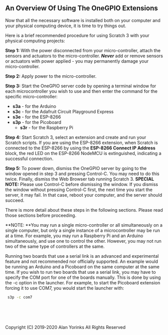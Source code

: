 ## An Overview Of Using The OneGPIO Extensions

Now that all the necessary software is installed both on your computer
and your physical computing device, it is time to try things out.

Here is a brief recommended procedure for using Scratch 3 with your
physical computing projects:

**Step 1:** With the power disconnected from your micro-controller, attach
the sensors and actuators to the micro-controller. ***Never*** add or
remove sensors or actuators with power applied - you may permanently
damage your micro-controller.
   
**Step 2:** Apply power to the micro-controller.

**Step 3:** Start the OneGPIO server code by opening a terminal window
for each microcontroller you wish to use and then enter the command for
the specific micro-controller:
   
   * **s3a** - for the Arduino
   * **s3c** - for the Adafruit Circuit Playground Express
*    **s3e** - for the ESP-8266
*  **s3p** - for the Picoboard
   * **s3r** - for the Raspberry Pi
   
**Step 4:** Start Scratch 3, select an extension and create and run
your Scratch scripts. If you are using the ESP-8266 extension, when
Scratch is connected to the ESP-8266 by using the **ESP-8266 Connect IP Address** block, the red LED on the ESP-8266
NodeMCU is extinguished, indicating a successful connection.

**Step 5:** To power down, dismiss the OneGPIO server by going to the
window opened in step 3 and pressing Control-C. You may need to do this
twice. Finally, dismiss the Web Browser tab running
Scratch 3. **SPECIAL NOTE:** Please use Control-C before dismissing the window.
If you dismiss the window without pressing Control-C first, the next time you start
the server, it may fail. In that case, reboot your computer, and the server
should succeed.

There is more detail about these steps in the following sections. Please
read those sections before proceeding.

**NOTE: **You may run a single micro-controller or all simultaneously on a single
computer, but only a single instance of a microcontroller may be run at a time.
For example,
you may run a Raspberry Pi and an Arduino simultaneously, and use one to control the
other. However, you may not run two of the same type of controllers at the same.

Running
two boards that use a serial link is an advanced and experimental feature and not recommended nor
officially supported. An example would be running
an Arduino and a Picoboard on the same computer at the same time.
If you wish to run two boards that use a serial link,
you may have to specify the COM port for one of the boards manually. This is done by using
the -c option in the launcher. For example, to start the Picoboard
extension forcing it to use COM7, you would start the launcher with:

```bash
 s3p -c com7
```



<br> <br> <br>


Copyright (C) 2019-2020 Alan Yorinks All Rights Reserved
